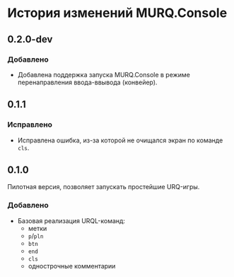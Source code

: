 ﻿# История изменений MURQ.Console

## 0.2.0-dev
### Добавлено
- Добавлена поддержка запуска MURQ.Console в режиме перенаправления ввода-ввывода (конвейер).

## 0.1.1
### Исправлено
- Исправлена ошибка, из-за которой не очищался экран по команде `cls`.

## 0.1.0
Пилотная версия, позволяет запускать простейшие URQ-игры.
### Добавлено
- Базовая реализация URQL-команд:
	- метки
	- `p`/`pln`
	- `btn`
	- `end`
	- `cls`
	- однострочные комментарии